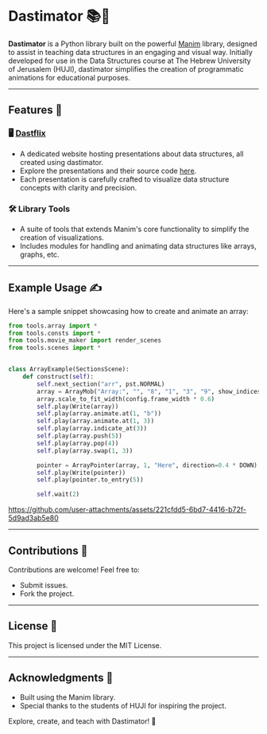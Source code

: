 # Dastimator 📚🎥

**Dastimator** is a Python library built on the powerful [Manim](https://www.manim.community/) library, designed to
assist in teaching data structures in an engaging and visual way. Initially developed for use in the Data Structures
course at The Hebrew University of Jerusalem (HUJI), dastimator simplifies the creation of programmatic animations
for educational purposes.

---

## Features 🚀

### 🖥️ **[Dastflix](https://shlomi-perles.github.io/dastimator)**

- A dedicated website hosting presentations about data structures, all created using dastimator.
- Explore the presentations and their source code [here](source).
- Each presentation is carefully crafted to visualize data structure concepts with clarity and precision.

### 🛠️ **Library Tools**

- A suite of tools that extends Manim's core functionality to simplify the creation of visualizations.
- Includes modules for handling and animating data structures like arrays, graphs, etc.

---

## Example Usage ✍️

Here's a sample snippet showcasing how to create and animate an array:

```python
from tools.array import *
from tools.consts import *
from tools.movie_maker import render_scenes
from tools.scenes import *


class ArrayExample(SectionsScene):
    def construct(self):
        self.next_section("arr", pst.NORMAL)
        array = ArrayMob("Array:", "", "8", "1", "3", "9", show_indices=True, indices_pos=DOWN, starting_index=1)
        array.scale_to_fit_width(config.frame_width * 0.6)
        self.play(Write(array))
        self.play(array.animate.at(1, "b"))
        self.play(array.animate.at(1, 3))
        self.play(array.indicate_at(3))
        self.play(array.push(5))
        self.play(array.pop(4))
        self.play(array.swap(1, 3))

        pointer = ArrayPointer(array, 1, "Here", direction=0.4 * DOWN)
        self.play(Write(pointer))
        self.play(pointer.to_entry(5))

        self.wait(2)
```


https://github.com/user-attachments/assets/221cfdd5-6bd7-4416-b72f-5d9ad3ab5e80

---

## Contributions 🤝

Contributions are welcome! Feel free to:

- Submit issues.
- Fork the project.

---

## License 📜

This project is licensed under the MIT License.

---

## Acknowledgments 🌟

- Built using the Manim library.
- Special thanks to the students of HUJI for inspiring the project.

Explore, create, and teach with Dastimator! 🎉
